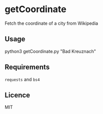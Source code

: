 # getCoordinate
Fetch the coordinate of a city from Wikipedia

## Usage

python3 getCoordinate.py "Bad Kreuznach"

## Requirements

`requests` and `bs4`

## Licence

MIT
